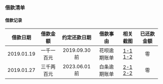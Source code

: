 ### 借款清单

#### 借款记录

|借款日期|借款金额|约定还款日期|借款事由|相关截图|已还款金额|      
|:----:|:----:|:----:|:----:|:----:|:----:|     
|2019.01.19|一千一百元|2019.09.30 前|花呗逾期账单|[1-1][1]<br/>[1-2][2]|零|      
|2019.01.27|三千两百元|2023.06.01 前|白条逾期账单|[2-1][3]<br/>[2-2][4]|零|      



[1]: https://raw.githubusercontent.com/hou-xx/hou-xx.github.io/master/support/image/1-1.jpg
[2]: https://raw.githubusercontent.com/hou-xx/hou-xx.github.io/master/support/image/1-2.jpg
[3]: https://raw.githubusercontent.com/hou-xx/hou-xx.github.io/master/support/image/2-1.jpg
[4]: https://raw.githubusercontent.com/hou-xx/hou-xx.github.io/master/support/image/2-2.jpg